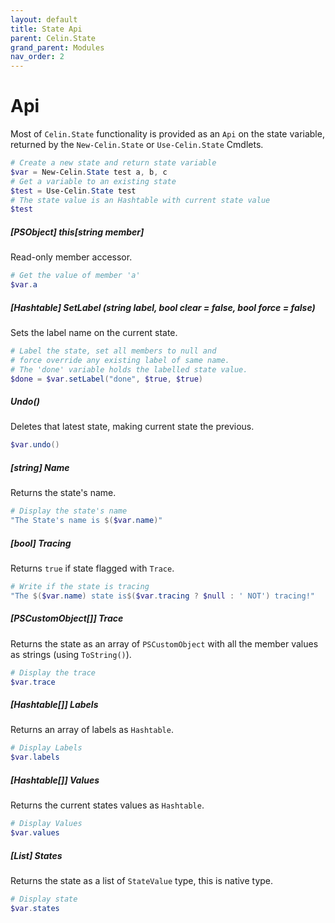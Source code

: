 ```yaml
---
layout: default
title: State Api
parent: Celin.State
grand_parent: Modules
nav_order: 2
---
```


# Api

Most of `Celin.State` functionality is provided as an `Api` on the state variable, returned by the `New-Celin.State` or `Use-Celin.State` Cmdlets.

```powershell
# Create a new state and return state variable
$var = New-Celin.State test a, b, c
# Get a variable to an existing state
$test = Use-Celin.State test
# The state value is an Hashtable with current state value
$test
```

##### [PSObject] this[string member]

Read-only member accessor.

```powershell
# Get the value of member 'a'
$var.a
```

##### [Hashtable] _SetLabel_ (string label, bool clear = false, bool force = false)

Sets the label name on the current state.

```powershell
# Label the state, set all members to null and
# force override any existing label of same name.
# The 'done' variable holds the labelled state value.
$done = $var.setLabel("done", $true, $true)
```

##### _Undo()_

Deletes that latest state, making current state the previous.

```powershell
$var.undo()
```

##### [string] _Name_

Returns the state's name.

```powershell
# Display the state's name
"The State's name is $($var.name)"
```

##### [bool] _Tracing_

Returns `true` if state flagged with `Trace`. 

```powershell
# Write if the state is tracing
"The $($var.name) state is$($var.tracing ? $null : ' NOT') tracing!"
```

##### [PSCustomObject[]] Trace

Returns the state as an array of `PSCustomObject` with all the member values as strings (using `ToString()`).

```powershell
# Display the trace
$var.trace
```

##### [Hashtable[]] _Labels_

Returns an array of labels as `Hashtable`.

```powershell
# Display Labels
$var.labels
```

##### [Hashtable[]] _Values_

Returns the current states values as `Hashtable`.

```powershell
# Display Values
$var.values
```

##### [List<StateValue>] _States_

Returns the state as a list of `StateValue` type, this is native type.

```powershell
# Display state
$var.states
```
